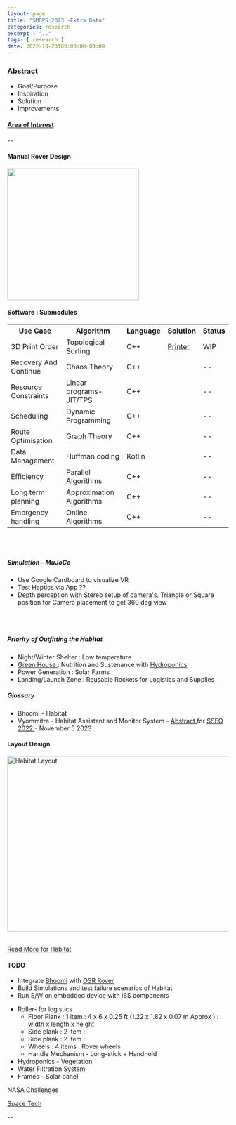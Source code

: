 ```yaml
---
layout: page
title: "SMOPS 2023 -Extra Data"
categories: research
excerpt : ".."
tags: [ research ]
date: 2022-10-23T00:00:00-00:00
---
```


### Abstract

* Goal/Purpose
* Inspiration
* Solution
* Improvements

#### [Area of Interest](https://smops2023.istrac.gov.in/#topics)








--



<h4>Manual Rover Design</h4>

<a href="https://lh4.googleusercontent.com/yfl3eOcxRrxXQ4NZDZoB7dYBfYZrwwbpt274cmrCDvMGXuC25QBUzmuflGid9-osSRA=w2400"> <img src="https://lh4.googleusercontent.com/yfl3eOcxRrxXQ4NZDZoB7dYBfYZrwwbpt274cmrCDvMGXuC25QBUzmuflGid9-osSRA=w1200-h630-p" loading="lazy"  width="300" height="300"/> </a>





<h4>Software : Submodules</h4>

<table>
    <tr >
        <th>Use Case</th>
        <th>Algorithm</th>
        <th>Language</th>
        <th>Solution</th>
        <th>Status</th>
    </tr>
    <tr>
        <td>3D Print Order</td>
        <td>Topological Sorting</td>
        <td>C++</td>
        <td><a href="https://github.com/slabstech/bhoomi/blob/main/solutions/print_items/">Printer</a></td>
        <td>WIP</td>
    </tr>
    <tr>
        <td>Recovery And Continue</td>
        <td>Chaos Theory</td>
        <td>C++</td>
        <td><a href="https://github.com/slabstech/bhoomi/blob/main/solutions/print_items/"></a></td>
        <td>--</td>
    </tr>
    <tr>
        <td>Resource Constraints</td>
        <td>Linear programs- JIT/TPS</td>
        <td>C++</td>
        <td><a href="https://github.com/slabstech/bhoomi/blob/main/solutions/data_management/"></a></td>
        <td>--</td>
    </tr>
    <tr>
        <td>Scheduling</td>
        <td>Dynamic Programming</td>
        <td>C++</td>
        <td><a href="https://github.com/slabstech/bhoomi/blob/main/solutions/scheduler/"></a></td>
        <td>--</td>
    </tr>
    <tr>
        <td>Route Optimisation</td>
        <td>Graph Theory</td>
        <td>C++</td>
        <td><a href="https://github.com/slabstech/bhoomi/blob/main/solutions/data_management/"></a></td>
        <td>--</td>
    </tr>
    <tr>
        <td>Data Management</td>
        <td>Huffman coding</td>
        <td>Kotlin</td>
        <td><a href="https://github.com/slabstech/bhoomi/blob/main/solutions/data_management/"></a></td>
        <td>--</td>
    </tr>
    <tr>
        <td>Efficiency</td>
        <td>Parallel Algorithms</td>
        <td>C++</td>
        <td><a href="https://github.com/slabstech/bhoomi/blob/main/solutions/data_management/"></a></td>
        <td>--</td>
    </tr>
    <tr>
        <td>Long term planning</td>
        <td>Approximation Algorithms</td>
        <td>C++</td>
        <td><a href="https://github.com/slabstech/bhoomi/blob/main/solutions/data_management/"></a></td>
        <td>--</td>
    </tr>
    <tr>
        <td>Emergency handling</td>
        <td>Online Algorithms</td>
        <td>C++</td>
        <td><a href="https://github.com/slabstech/bhoomi/blob/main/solutions/data_management/"></a></td>
        <td>--</td>
    </tr>
</table>




<br>
<br>
<h5>Simulation - MuJoCo</h5>
<ul>
    <li>Use Google Cardboard to visualize VR</li>
    <li>Test Haptics via App ??</li>
    <li>Depth perception with Stereo setup of camera's. Triangle or Square position for Camera placement to get 360 deg view</li></ul>

<br>
<br>


<h5>Priority of Outfitting the Habitat</h5>
<ul>
    <li>Night/Winter Shelter : Low temperature</li>
    <li><a href="https://drive.google.com/drive/folders/18G5hCIlTgJR4C71wIoHms6DEFuJpF5Gk">Green House </a> : Nutrition and Sustenance with <a href="https://mangala.earth/research/hydroponics/">Hydroponics</a></li>
    <li>Power Generation : Solar Farms</li>
    <li>Landing/Launch Zone : Reusable Rockets for Logistics and Supplies</li>
</ul>



<h5>Glossary</h5>
<ul>
    <li>Bhoomi - Habitat</li>
    <li>Vyommitra - Habitat Assistant and Monitor System -  <a href="https://mangala.earth/research/abstract/"> Abstract </a> for <a href="https://iaaspace.org/SSEO"> SSEO 2022 </a> - November 5 2023</li>
</ul>


<h4>Layout Design </h4>
<img src="https://raw.githubusercontent.com/slabstech/bhoomi/main/docs/images/habitat_layout.jpg"  width="600" height="400" alt="Habitat Layout" />
<br>
<br>

<a href="https://mangala.earth/research/habitat/"> Read More for Habitat </a>

<h4>TODO</h4>
<ul>
    <li>Integrate <a href="https://github.com/slabstech/bhoomi/">Bhoomi</a>  with <a href="">OSR Rover</a></li>
    <li>Build Simulations and test failure scenarios of Habitat</li>
    <li>Run S/W on embedded device with ISS components</li>
</ul >

<ul>
    <li>Roller- for logistics
        <ul>
            <li>Floor Plank : 1 item :  4 x 6 x 0.25 ft (1.22 x 1.82 x 0.07 m Approx ) : width x length x height </li>
            <li>Side plank : 2 item : </li>
            <li>Side plank : 2 item : </li>
            <li>Wheels : 4 items : Rover wheels </li>
            <li>Handle Mechanism - Long-stick + Handhold</li>
        </ul>
    </li>
    <li>Hydroponics - Vegetation</li>
    <li>Water Filtration System</li>
    <li>Frames - Solar panel</li>
</ul>


<p>
NASA Challenges

<a href="https://www.nasa.gov/directorates/spacetech/centennial_challenges/index.html" >Space Tech  </a>
</p>
--

